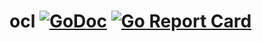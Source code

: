 # ocl [![GoDoc](https://godoc.org/git.github.com/JustinOsu/ocl?status.svg)](https://godoc.org/git.github.com/JustinOsu/ocl) [![Go Report Card](https://goreportcard.com/badge/git.github.com/JustinOsu/ocl)](https://goreportcard.com/report/git.github.com/JustinOsu/ocl)
